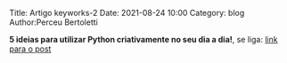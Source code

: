 Title: Artigo keyworks-2
Date: 2021-08-24 10:00
Category: blog
Author:Perceu Bertoletti

**5 ideias para utilizar Python criativamente no seu dia a dia!**,
se liga: 
[link para o post](https://www.keyworks.com.br/5-ideias-para-utilizar-python-criativamente-no-seu-dia-a-dia/)